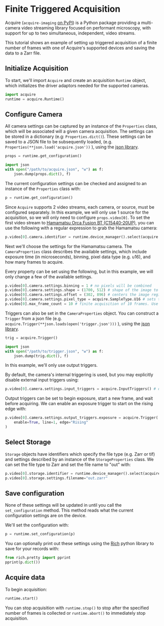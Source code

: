 # Finite Triggered Acquisition
Acquire (`acquire-imaging` [on PyPI](https://pypi.org/project/acquire-imaging/)) is a Python package providing a multi-camera video streaming library focused on performant microscopy, with support for up to two simultaneous, independent, video streams.

This tutorial shows an example of setting up triggered acquisition of a finite number of frames with one of Acquire's supported devices and saving the data to a Zarr file.

## Initialize Acquisition

To start, we'll import `Acquire` and create an acquisition `Runtime` object, which initializes the driver adaptors needed for the supported cameras.

```python
import acquire
runtime = acquire.Runtime()
```

## Configure Camera

All camera settings can be captured by an instance of the `Properties` class, which will be associated will a given camera acquisition. The settings can be stored in a dictionary (e.g: `Properties.dict()`). These settings can be saved to a JSON file to be subsequently loaded, (e.g. ` Properties(**json.load('acquire.json'))` ), using the [json library](https://docs.python.org/3/library/json.html#).

```python
props = runtime.get_configuration()

import json
with open("/path/to/acquire.json", "w") as f:
    json.dump(props.dict(), f)
```

The current configuration settings can be checked and assigned to an instance of the `Properties` class with:

```python
p = runtime.get_configuration() 
```

Since `Acquire` supports 2 video streams, each camera, or source, must be configured separately. In this example, we will only use 1 source for the acquisition, so we will only need to configure `props.video[0]`. To set the first video stream to [Hamamatsu Orca Fusion BT (C15440-20UP)](https://www.hamamatsu.com/eu/en/product/cameras/cmos-cameras/C15440-20UP.html), you can use the following with a regular expression to grab the Hamamatsu camera:

```python
p.video[0].camera.identifier = runtime.device_manager().select(acquire.DeviceKind.Camera, 'Hamamatsu C15440.*')
```

Next we'll choose the settings for the Hamamatsu camera. The `CameraProperties` class describes the available settings, which include exposure time (in microseconds), binning, pixel data type (e.g. u16), and how many frames to acquire.

Every property can be set using the following, but in this example, we will only change a few of the available settings.

```python
p.video[0].camera.settings.binning = 1 # no pixels will be combined
p.video[0].camera.settings.shape = (1700, 512) # shape of the image to be acquired in pixels
p.video[0].camera.settings.offset = (302, 896) # centers the image region of interest on the camera sensor
p.video[0].camera.settings.pixel_type = acquire.SampleType.U16 # sets the pixel data type to a 16-bit unsigned integer
p.video[0].max_frame_count = 10 # finite acquisition of 10 frames. Use 0 for infinite acquisition.
```

Triggers can also be set in the `CameraProperties` object. You can construct a `Trigger` from a json file (e.g. `acquire.Trigger(**json.loads(open('trigger.json')))` ), using the [json library](https://docs.python.org/3/library/json.html#). 

```python
trig = acquire.Trigger()

import json
with open("/path/to/trigger.json", "w") as f:
    json.dump(trig.dict(), f)
```

In this example, we'll only use output triggers.

By default, the camera's internal triggering is used, but you may explicitly disable external input triggers using:

```python
p.video[0].camera.settings.input_triggers = acquire.InputTriggers() # default: disabled
```

Output triggers can be set to begin exposure, start a new frame, and wait before acquiring. We can enable an exposure trigger to start on the rising edge with:

```python
p.video[0].camera.settings.output_triggers.exposure = acquire.Trigger(
	enable=True, line=1, edge="Rising"
)
```

## Select Storage

`Storage` objects have identifiers which specify the file type (e.g. Zarr or tif) and settings described by an instance of the `StorageProperties` class. We can set the file type to Zarr and set the file name to "out" with:

```python
p.video[0].storage.identifier = runtime.device_manager().select(acquire.DeviceKind.Storage,'zarr') 
p.video[0].storage.settings.filename="out.zarr"
```

## Save configuration
None of these settings will be updated in until you call the `set_configuration` method. This method reads what the current configuration settings are on the device.

We'll set the configuration with:

```python
p = runtime.set_configuration(p)
```

You can optionally print out these settings using the [Rich](https://rich.readthedocs.io/en/stable/introduction.html) python library to save for your records with:

```python
from rich.pretty import pprint
pprint(p.dict())
```

## Acquire data

To begin acquisition:

```python
runtime.start()
```

You can stop acquisition with `runtime.stop()` to stop after the specified number of frames is collected or `runtime.abort()` to immediately stop acquisition.
